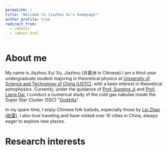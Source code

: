 ```yaml
---
permalink: /
title: "Welcome to Jiazhou Xu's homepage!"
author_profile: true
redirect_from: 
  - /about/
  - /about.html
---
```

About me
======
My name is Jiazhou Xu/ Xu, Jiazhou (许嘉洲 in Chinese).I am a third-year undergraduate student majoring in theoretical physics at [University of Science and Technology of China (USTC)](https://en.ustc.edu.cn/), with a keen interest in theoretical astrophysics. Currently, under the guidance of [Prof. Suoqing Ji](https://astro.fudan.edu.cn/astro_en/7d/74/c45747a687476/page.htm) and [Prof. Liang Dai](https://physics.berkeley.edu/people/faculty/liang-dai), I conduct a numerical study of the cold gas nabulae inside the Super Star Cluster (SSC) "[Godzilla](https://arxiv.org/abs/2404.10755)"

In my spare time, I enjoy Chinese folk ballads, especially those by [Lei Zhao (赵雷)](https://en.wikipedia.org/wiki/Zhao_Lei_(singer)). I also love traveling and have visited over 10 cities in China, always eager to explore new places.

Research interests
======
